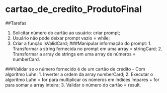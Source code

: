 # cartao_de_credito_ProdutoFinal
##Tarefas
  1. Solicitar número do cartão ao usuário: criar prompt;
  2. Usuário não pode deixar prompt vazio = while;
  3. Criar a função isValidCard;
###Manipular informação do prompt:
    1. Transformar a string fornecida no prompt em uma array = stringCard;
    2. Transformar a array de strings em uma array de números = numberCard.

###Validar se o número fornecido é de um cartão de crédito - Com algoritmo Luhn:
    1. Inverter a ordem da array numberCard;
    2. Executar o algoritmo Luhn = for para multiplicar os números em índices ímpares + for para somar a array inteira;
    3. Validar o número do cartão = result.
